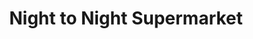 ---
title: "Night to Night Supermarket"
url: /mogwadi/night-to-night-supermarket/
shop: Lebensmittel
---